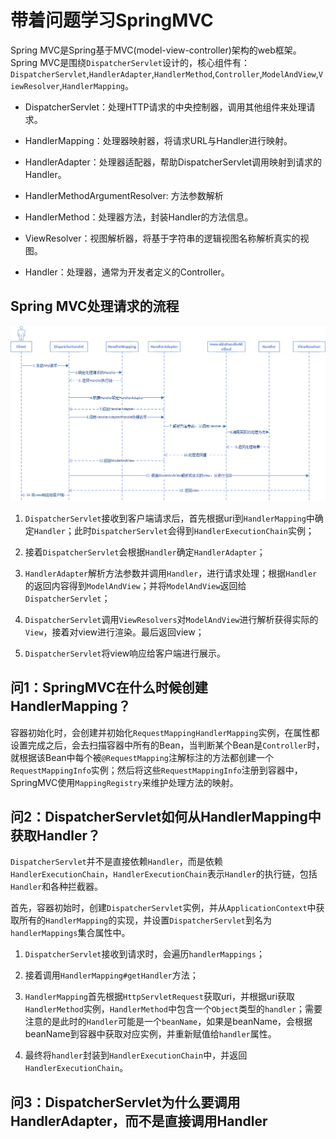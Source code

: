 # 带着问题学习SpringMVC
Spring MVC是Spring基于MVC(model-view-controller)架构的web框架。Spring MVC是围绕`DispatcherServlet`设计的，核心组件有：`DispatcherServlet`,`HandlerAdapter`,`HandlerMethod`,`Controller`,`ModelAndView`,`ViewResolver`,`HandlerMapping`。

- DispatcherServlet：处理HTTP请求的中央控制器，调用其他组件来处理请求。

- HandlerMapping：处理器映射器，将请求URL与Handler进行映射。

- HandlerAdapter：处理器适配器，帮助DispatcherServlet调用映射到请求的Handler。

- HandlerMethodArgumentResolver: 方法参数解析

- HandlerMethod：处理器方法，封装Handler的方法信息。

- ViewResolver：视图解析器，将基于字符串的逻辑视图名称解析真实的视图。

- Handler：处理器，通常为开发者定义的Controller。

## Spring MVC处理请求的流程

![流程图](processing-request-flow.png)

1. `DispatcherServlet`接收到客户端请求后，首先根据uri到`HandlerMapping`中确定`Handler`；此时`DispatcherServlet`会得到`HandlerExecutionChain`实例；

2. 接着`DispatcherServlet`会根据`Handler`确定`HandlerAdapter`；

3. `HandlerAdapter`解析方法参数并调用`Handler`，进行请求处理；根据`Handler`的返回内容得到`ModelAndView`；并将`ModelAndView`返回给`DispatcherServlet`；

4. `DispatcherServlet`调用`ViewResolvers`对`ModelAndView`进行解析获得实际的`View`，接着对view进行渲染。最后返回view；

5. `DispatcherServlet`将view响应给客户端进行展示。

## 问1：SpringMVC在什么时候创建HandlerMapping？

容器初始化时，会创建并初始化`RequestMappingHandlerMapping`实例，在属性都设置完成之后，会去扫描容器中所有的Bean，当判断某个Bean是`Controller`时，就根据该Bean中每个被`@RequestMapping`注解标注的方法都创建一个`RequestMappingInfo`实例；然后将这些`RequestMappingInfo`注册到容器中，SpringMVC使用`MappingRegistry`来维护处理方法的映射。

## 问2：DispatcherServlet如何从HandlerMapping中获取Handler？

`DispatcherServlet`并不是直接依赖`Handler`，而是依赖`HandlerExecutionChain`，`HandlerExecutionChain`表示`Handler`的执行链，包括`Handler`和各种拦截器。

首先，容器初始时，创建`DispatcherServlet`实例，并从`ApplicationContext`中获取所有的`HandlerMapping`的实现，并设置`DispatcherServlet`到名为`handlerMappings`集合属性中。

1. `DispatcherServlet`接收到请求时，会遍历`handlerMappings`；

2. 接着调用`HandlerMapping#getHandler`方法；

3. `HandlerMapping`首先根据`HttpServletRequest`获取uri，并根据uri获取`HandlerMethod`实例，`HandlerMethod`中包含一个`Object`类型的`handler`；需要注意的是此时的`Handler`可能是一个`beanName`，如果是beanName，会根据beanName到容器中获取对应实例，并重新赋值给`handler`属性。

4. 最终将`handler`封装到`HandlerExecutionChain`中，并返回`HandlerExecutionChain`。

## 问3：DispatcherServlet为什么要调用HandlerAdapter，而不是直接调用Handler
